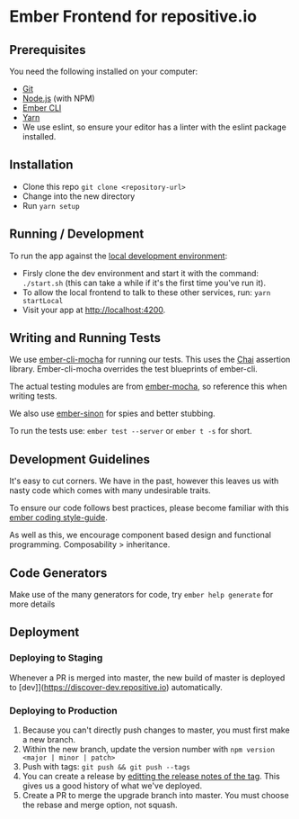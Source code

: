 # Ember Frontend for repositive.io

## Prerequisites

You need the following installed on your computer:

* [Git](http://git-scm.com/)
* [Node.js](http://nodejs.org/) (with NPM)
* [Ember CLI](http://www.ember-cli.com/)
* [Yarn](https://yarnpkg.com/en/docs/install)
* We use eslint, so ensure your editor has a linter with the eslint package installed.

## Installation

* Clone this repo `git clone <repository-url>`
* Change into the new directory
* Run `yarn setup`

## Running / Development

To run the app against the [local development environment](https://github.com/repositive/devops/tree/master/development-environment/discover):
* Firsly clone the dev environment and start it with the command: `./start.sh` (this can take a while if it's the first time you've run it).
* To allow the local frontend to talk to these other services, run: `yarn startLocal`
* Visit your app at [http://localhost:4200](http://localhost:4200).


## Writing and Running Tests

We use [ember-cli-mocha](https://github.com/switchfly/ember-cli-mocha) for running our tests. This uses the [Chai](http://chaijs.com/) assertion library. Ember-cli-mocha overrides the test blueprints of ember-cli.

The actual testing modules are from [ember-mocha](https://github.com/switchfly/ember-mocha), so reference this when writing tests.

We also use [ember-sinon](https://github.com/csantero/ember-sinon) for spies and better stubbing.

To run the tests use: `ember test --server` or `ember t -s` for short.

## Development Guidelines
It's easy to cut corners. We have in the past, however this leaves us with nasty code which comes with many undesirable traits.

To ensure our code follows best practices, please become familiar with this [ember coding style-guide](https://github.com/netguru/ember-styleguide).

As well as this, we encourage component based design and functional programming. Composability > inheritance.

## Code Generators

Make use of the many generators for code, try `ember help generate` for more details

## Deployment

### Deploying to Staging

Whenever a PR is merged into master, the new build of master is deployed to [dev]](https://discover-dev.repositive.io) automatically.

### Deploying to Production
1. Because you can't directly push changes to master, you must first make a new branch.
2. Within the new branch, update the version number with `npm version <major | minor | patch>`
3. Push with tags: `git push && git push --tags`
4. You can create a release by [editting the release notes of the tag](https://github.com/repositive/discover.repositive.io/tags). This gives us a good history of what we've deployed.
5. Create a PR to merge the upgrade branch into master. You must choose the rebase and merge option, not squash.
